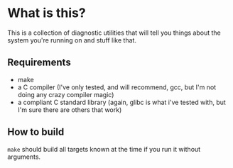 # What is this?

This is a collection of diagnostic utilities that will tell you things about the system you're running on and stuff like
that.

## Requirements

- make
- a C compiler (I've only tested, and will recommend, gcc, but I'm not doing any crazy compiler magic)
- a compliant C standard library (again, glibc is what i've tested with, but I'm sure there are others that work)

## How to build

`make` should build all targets known at the time if you run it without arguments.